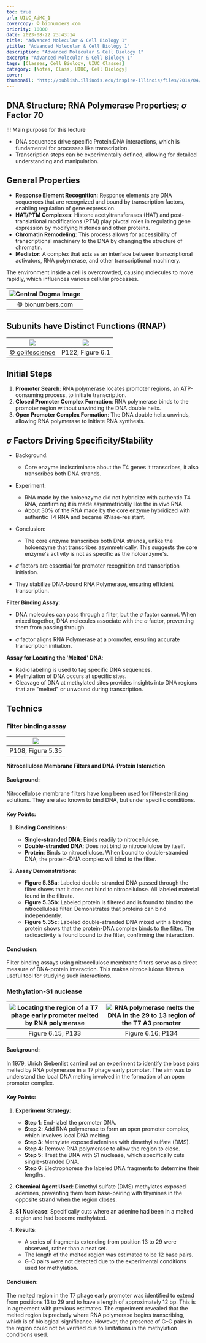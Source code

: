 ```yaml
---
toc: true
url: UIUC_AdMC_1
covercopy: © bionumbers.com
priority: 10000
date: 2023-08-22 23:43:14
title: "Advanced Molecular & Cell Biology 1"
ytitle: "Advanced Molecular & Cell Biology 1"
description: "Advanced Molecular & Cell Biology 1"
excerpt: "Advanced Molecular & Cell Biology 1"
tags: [Classes, Cell Biology, UIUC Classes]
category: [Notes, Class, UIUC, Cell Biology]
cover: 
thumbnail: "http://publish.illinois.edu/inspire-illinois/files/2014/04/UIUC-logo.gif"
---
```


## DNA Structure; RNA Polymerase Properties; $\sigma$ Factor 70

!!! Main purpose for this lecture

- DNA sequences drive specific Protein:DNA interactions, which is fundamental for processes like transcription.
- Transcription steps can be experimentally defined, allowing for detailed understanding and manipulation.

## General Properties

- **Response Element Recognition**: Response elements are DNA sequences that are recognized and bound by transcription factors, enabling regulation of gene expression.
- **HAT/PTM Complexes**: Histone acetyltransferases (HAT) and post-translational modifications (PTM) play pivotal roles in regulating gene expression by modifying histones and other proteins.
- **Chromatin Remodeling**: This process allows for accessibility of transcriptional machinery to the DNA by changing the structure of chromatin.
- **Mediator**: A complex that acts as an interface between transcriptional activators, RNA polymerase, and other transcriptional machinery.

The environment inside a cell is overcrowded, causing molecules to move rapidly, which influences various cellular processes.

|![Central Dogma Image](http://book.bionumbers.org/wp-content/uploads/2014/07/170-f2-CentralDogmaGoodsell-12.png)|
|:-:|
|© bionumbers.com|

## Subunits have Distinct Functions (RNAP)

|![](https://golifescience.com/wp-content/uploads/2015/10/Prokaryotic-RNA-Polymerase.png)|![](https://s1.ax1x.com/2023/09/05/pPrcXcV.png)|
|:-:|:-:|
|[© golifescience](https://golifescience.com/rna-polymerase/)|P122; Figure 6.1|

## Initial Steps

1. **Promoter Search**: RNA polymerase locates promoter regions, an ATP-consuming process, to initiate transcription.
2. **Closed Promoter Complex Formation**: RNA polymerase binds to the promoter region without unwinding the DNA double helix.
3. **Open Promoter Complex Formation**: The DNA double helix unwinds, allowing RNA polymerase to initiate RNA synthesis.

## $\sigma$ Factors Driving Specificity/Stability


- Background:
    - Core enzyme indiscriminate about the T4 genes it transcribes, it also transcribes both DNA strands.
- Experiment:
    - RNA made by the holoenzyme did not hybridize with authentic T4 RNA, confirming it is made asymmetrically like the in vivo RNA.
    - About 30% of the RNA made by the core enzyme hybridized with authentic T4 RNA and became RNase-resistant.
- Conclusion:
    - The core enzyme transcribes both DNA strands, unlike the holoenzyme that transcribes asymmetrically. This suggests the core enzyme's activity is not as specific as the holoenzyme's.


- $\sigma$ factors are essential for promoter recognition and transcription initiation.
- They stabilize DNA-bound RNA Polymerase, ensuring efficient transcription.

**Filter Binding Assay**:
- DNA molecules can pass through a filter, but the $\sigma$ factor cannot. When mixed together, DNA molecules associate with the $\sigma$ factor, preventing them from passing through.

- $\sigma$ factor aligns RNA Polymerase at a promoter, ensuring accurate transcription initiation.

**Assay for Locating the 'Melted' DNA**:
- Radio labeling is used to tag specific DNA sequences.
- Methylation of DNA occurs at specific sites.
- Cleavage of DNA at methylated sites provides insights into DNA regions that are "melted" or unwound during transcription.



## Technics

### Filter binding assay
|![](https://t1.daumcdn.net/cfile/tistory/2347424656EADB1503)|
|:-:|
|P108, Figure 5.35|

**Nitrocellulose Membrane Filters and DNA-Protein Interaction**

#### Background:
Nitrocellulose membrane filters have long been used for filter-sterilizing solutions. They are also known to bind DNA, but under specific conditions.

#### Key Points:

1. **Binding Conditions**:
    - **Single-stranded DNA**: Binds readily to nitrocellulose.
    - **Double-stranded DNA**: Does not bind to nitrocellulose by itself.
    - **Protein**: Binds to nitrocellulose. When bound to double-stranded DNA, the protein-DNA complex will bind to the filter.

2. **Assay Demonstrations**:
    - **Figure 5.35a**: Labeled double-stranded DNA passed through the filter shows that it does not bind to nitrocellulose. All labeled material found in the filtrate.
    - **Figure 5.35b**: Labeled protein is filtered and is found to bind to the nitrocellulose filter. Demonstrates that proteins can bind independently.
    - **Figure 5.35c**: Labeled double-stranded DNA mixed with a binding protein shows that the protein-DNA complex binds to the filter. The radioactivity is found bound to the filter, confirming the interaction.

#### Conclusion:
Filter binding assays using nitrocellulose membrane filters serve as a direct measure of DNA-protein interaction. This makes nitrocellulose filters a useful tool for studying such interactions.

### Methylation-S1 	nuclease	

|![Locating the region of a T7 phage early promoter melted by RNA polymerase](https://s1.ax1x.com/2023/09/05/pPrDk1U.png)|![RNA polymerase melts the DNA in the 29 to 13 region of the T7 A3 promoter](https://s1.ax1x.com/2023/09/05/pPrDEX4.png)|
|:-:|:-:|
|Figure 6.15; P133|Figure 6.16; P134|


#### Background:
In 1979, Ulrich Siebenlist carried out an experiment to identify the base pairs melted by RNA polymerase in a T7 phage early promoter. The aim was to understand the local DNA melting involved in the formation of an open promoter complex.

#### Key Points:

1. **Experiment Strategy**:
    - **Step 1**: End-label the promoter DNA.
    - **Step 2**: Add RNA polymerase to form an open promoter complex, which involves local DNA melting.
    - **Step 3**: Methylate exposed adenines with dimethyl sulfate (DMS).
    - **Step 4**: Remove RNA polymerase to allow the region to close.
    - **Step 5**: Treat the DNA with S1 nuclease, which specifically cuts single-stranded DNA.
    - **Step 6**: Electrophorese the labeled DNA fragments to determine their lengths.

2. **Chemical Agent Used**: Dimethyl sulfate (DMS) methylates exposed adenines, preventing them from base-pairing with thymines in the opposite strand when the region closes.

3. **S1 Nuclease**: Specifically cuts where an adenine had been in a melted region and had become methylated.

4. **Results**:
    - A series of fragments extending from position 13 to 29 were observed, rather than a neat set.
    - The length of the melted region was estimated to be 12 base pairs.
    - G–C pairs were not detected due to the experimental conditions used for methylation.

#### Conclusion:
The melted region in the T7 phage early promoter was identified to extend from positions 13 to 29 and to have a length of approximately 12 bp. This is in agreement with previous estimates. The experiment revealed that the melted region is precisely where RNA polymerase begins transcribing, which is of biological significance. However, the presence of G–C pairs in the region could not be verified due to limitations in the methylation conditions used.


<style>
pre {
  background-color:#38393d;
  color: #5fd381;
}
</style>
